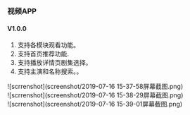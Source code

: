### 视频APP

#### V1.0.0
1. 支持各模块观看功能。
2. 支持首页推荐功能.
3. 支持播放详情页剧集选择。
4. 支持主演和名称搜索。。

![scrrenshot](screenshot/2019-07-16 15-37-58屏幕截图.png)  
![scrrenshot](screenshot/2019-07-16 15-38-29屏幕截图.png)  
![scrrenshot](screenshot/2019-07-16 15-39-01屏幕截图.png)  
